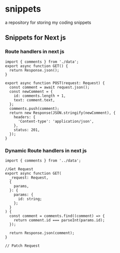 # snippets

a repository for storing my coding snippets

## Snippets for Next js

### Route handlers in next js

```tsx
import { comments } from './data';
export async function GET() {
  return Response.json();
}

export async function POST(request: Request) {
  const comment = await request.json();
  const newComment = {
    id: comments.length + 1,
    text: comment.text,
  };
  comments.push(comment);
  return new Response(JSON.stringify(newComment), {
    headers: {
      'Content-type': 'application/json',
    },
    status: 201,
  });
}
```

### Dynamic Route handlers in next js

```tsx
import { comments } from '../data';

//Get Request
export async function GET(
  _request: Request,
  {
    params,
  }: {
    params: {
      id: string;
    };
  }
) {
  const comment = comments.find((comment) => {
    return comment.id === parseInt(params.id);
  });

  return Response.json(comment);
}

// Patch Request
```
